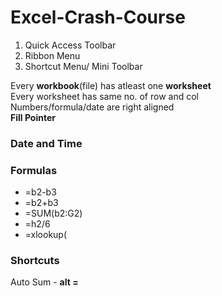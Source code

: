 # Excel-Crash-Course

1. Quick Access Toolbar
2. Ribbon Menu
3. Shortcut Menu/ Mini Toolbar

Every **workbook**(file) has atleast one **worksheet**<br/>
Every worksheet has same no. of row and col<br/>
Numbers/formula/date are right aligned<br/>
**Fill Pointer**

### Date and Time

### Formulas
* =b2-b3
* =b2+b3
* =SUM(b2:G2)
* =h2/6
* =xlookup(

### Shortcuts
Auto Sum - **alt =**


